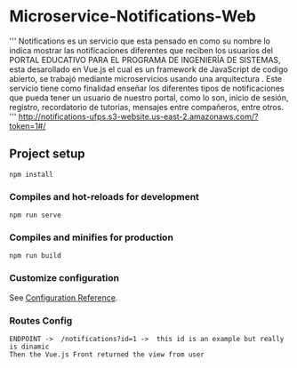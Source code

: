 # Microservice-Notifications-Web  
'''
Notifications es un servicio que esta pensado en como su nombre lo indica mostrar las notificaciones diferentes que reciben los usuarios del PORTAL EDUCATIVO PARA EL PROGRAMA DE INGENIERÍA DE SISTEMAS, esta desarollado en Vue.js el cual es un framework de JavaScript de codigo abierto, se trabajó mediante microservicios usando una arquitectura . Este servicio tiene como finalidad enseñar los diferentes tipos de notificaciones que pueda tener un usuario de nuestro portal, como lo son, inicio de sesión, registro, recordatorio de tutorias, mensajes entre compañeros, entre otros.
'''
http://notifications-ufps.s3-website.us-east-2.amazonaws.com/?token=1#/

## Project setup
```
npm install
```

### Compiles and hot-reloads for development
```
npm run serve
```

### Compiles and minifies for production
```
npm run build
```

### Customize configuration
See [Configuration Reference](https://cli.vuejs.org/config/).

### Routes Config 
```
ENDPOINT ->  /notifications?id=1 ->  this id is an example but really is dinamic
Then the Vue.js Front returned the view from user
```
